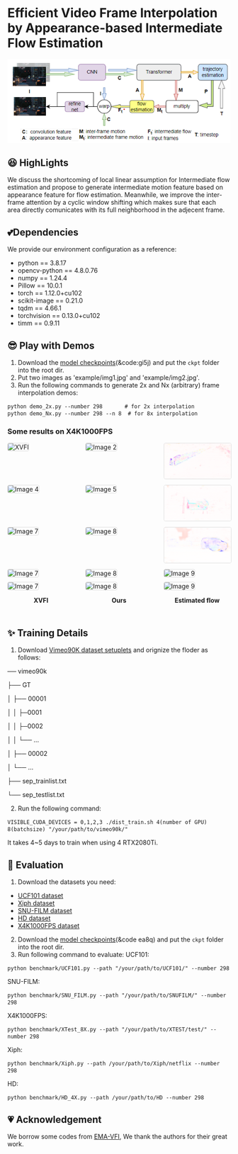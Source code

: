 # Efficient Video Frame Interpolation by Appearance-based Intermediate Flow Estimation

<div align="center">
  <img src="fig/model.png" width="1000"/>
</div>

## :satisfied: HighLights

We discuss the shortcoming of local linear assumption for Intermediate flow estimation and propose to generate intermediate motion feature based on appearance feature for flow estimation. Meanwhile, we improve the inter-frame attention by a cyclic window shifting which makes sure that each area directly comunicates with its full neighborhood in the adjecent frame.

## :two_hearts:Dependencies
We provide our environment configuration as a reference:
- python == 3.8.17
- opencv-python == 4.8.0.76
- numpy == 1.24.4
- Pillow == 10.0.1
- torch == 1.12.0+cu102
- scikit-image == 0.21.0
- tqdm == 4.66.1
- torchvision == 0.13.0+cu102
- timm == 0.9.11

## :sunglasses:	Play with Demos

1. Download the [model checkpoints](https://pan.baidu.com/s/1OfYew5tnO6_1bIi7tXe3Og)(&code:gi5j) and put the ```ckpt``` folder into the root dir.
2. Put two images as 'example/img1.jpg' and 'example/img2.jpg'.
3. Run the following commands to generate 2x and Nx (arbitrary) frame interpolation demos:
```shell
python demo_2x.py --number 298       # for 2x interpolation
python demo_Nx.py --number 298 --n 8  # for 8x interpolation
```

### Some results on X4K1000FPS

<div style="display: flex; flex-wrap: wrap; justify-content: space-between;">

  <!-- 第一行 -->
  <div style="flex: 0 0 30%; margin-bottom: 10px;">
    <img src="fig/XVFI/1.gif" alt="XVFI" width="100%" style="border: 1px solid #ddd; border-radius: 4px;">
     
  </div>
  
  <div style="flex: 0 0 30%; margin-bottom: 10px;">
    <img src="fig/ours/11-1.gif" alt="Image 2" width="100%" style="border: 1px solid #ddd; border-radius: 4px;">

  </div>
  
  <div style="flex: 0 0 30%; margin-bottom: 10px;">
    <img src="fig/ours/11-2.gif" alt="Image 3" width="100%" style="border: 1px solid #ddd; border-radius: 4px;">

  </div>


  <!-- 第二行 -->
  <div style="flex: 0 0 30%; margin-bottom: 10px;">
    <img src="fig/XVFI/2.gif" alt="Image 4" width="100%" style="border: 1px solid #ddd; border-radius: 4px;">

  </div>
  
  <div style="flex: 0 0 30%; margin-bottom: 10px;">
    <img src="fig/ours/12-1.gif" alt="Image 5" width="100%" style="border: 1px solid #ddd; border-radius: 4px;">

  </div>
  
  <div style="flex: 0 0 30%; margin-bottom: 10px;">
    <img src="fig/ours/12-2.gif" alt="Image 6" width="100%" style="border: 1px solid #ddd; border-radius: 4px;">

  </div>



  <!-- 第三行 -->
  <div style="flex: 0 0 30%; margin-bottom: 10px;">
    <img src="fig/XVFI/3.gif" alt="Image 7" width="100%" style="border: 1px solid #ddd; border-radius: 4px;">

  </div>
  
  <div style="flex: 0 0 30%; margin-bottom: 10px;">
    <img src="fig/ours/13-1.gif" alt="Image 8" width="100%" style="border: 1px solid #ddd; border-radius: 4px;">

  </div>
  
  <div style="flex: 0 0 30%; margin-bottom: 10px;">
    <img src="fig/ours/13-2.gif" alt="Image 9" width="100%" style="border: 1px solid #ddd; border-radius: 4px;">

  </div>



  <!-- 第四行 -->
  <div style="flex: 0 0 30%; margin-bottom: 10px;">
    <img src="fig/XVFI/4.gif" alt="Image 7" width="100%" style="border: 1px solid #ddd; border-radius: 4px;">

  </div>
  
  <div style="flex: 0 0 30%; margin-bottom: 10px;">
    <img src="fig/ours/14-1.gif" alt="Image 8" width="100%" style="border: 1px solid #ddd; border-radius: 4px;">

  </div>
  
  <div style="flex: 0 0 30%; margin-bottom: 10px;">
    <img src="fig/ours/14-2.gif" alt="Image 9" width="100%" style="border: 1px solid #ddd; border-radius: 4px;">
  </div>



  <!-- 第五行 -->
  <div style="flex: 0 0 30%; margin-bottom: 10px;">
    <img src="fig/XVFI/5.gif" alt="Image 7" width="100%" style="border: 1px solid #ddd; border-radius: 4px;">
    <p style="text-align: center;"><strong>XVFI</strong></p>
  </div>
  
  <div style="flex: 0 0 30%; margin-bottom: 10px;">
    <img src="fig/ours/10-1.gif" alt="Image 8" width="100%" style="border: 1px solid #ddd; border-radius: 4px;">
    <p style="text-align: center;"><strong>Ours</strong></p>
  </div>
  
  <div style="flex: 0 0 30%; margin-bottom: 10px;">
    <img src="fig/ours/10-2.gif" alt="Image 9" width="100%" style="border: 1px solid #ddd; border-radius: 4px;">
    <p style="text-align: center;"><strong>Estimated flow</strong></p>
  </div>

  
</div>


## :sparkles:	Training Details
1. Download [Vimeo90K dataset setuplets](http://toflow.csail.mit.edu/) and orignize the floder as follows:

── vimeo90k

├── GT

│ ├── 00001

│ │   ├─0001

│ │   ├─0002

│ │   └── ...

│ ├── 00002

│ └── ...

├── sep_trainlist.txt

└── sep_testlist.txt

2. Run the following command:

```shell
VISIBLE_CUDA_DEVICES = 0,1,2,3 ./dist_train.sh 4(number of GPU) 8(batchsize) "/your/path/to/vimeo90k/"
```
It takes 4~5 days to train when using 4 RTX2080Ti.
## :runner:	Evaluation
1. Download the datasets you need:
* [UCF101 dataset](https://liuziwei7.github.io/projects/VoxelFlow)
* [Xiph dataset](https://github.com/sniklaus/softmax-splatting/blob/master/benchmark_xiph.py)
* [SNU-FILM dataset](https://myungsub.github.io/CAIN/)
* [HD dataset](https://github.com/baowenbo/MEMC-Net)
* [X4K1000FPS dataset](https://www.dropbox.com/sh/duisote638etlv2/AABJw5Vygk94AWjGM4Se0Goza?dl=0)
2. Download the [model checkpoints](https://pan.baidu.com/s/1OfYew5tnO6_1bIi7tXe3Og 
)(&code ea8q) and put the ```ckpt``` folder into the root dir.
3. Run following command to evaluate:
UCF101:
```shell
python benchmark/UCF101.py --path "/your/path/to/UCF101/" --number 298
```
SNU-FILM:
```shell
python benchmark/SNU_FILM.py --path "/your/path/to/SNUFILM/" --number 298
```
X4K1000FPS:
```shell
python benchmark/XTest_8X.py --path "/your/path/to/XTEST/test/" --number 298
```
Xiph:
```shell
python benchmark/Xiph.py --path /your/path/to/Xiph/netflix --number 298
```
HD:
```shell
python benchmark/HD_4X.py --path /your/path/to/HD --number 298
```
## :heartpulse:	Acknowledgement
We borrow some codes from [EMA-VFI](https://github.com/MCG-NJU/EMA-VFI), We thank the authors for their great work.


